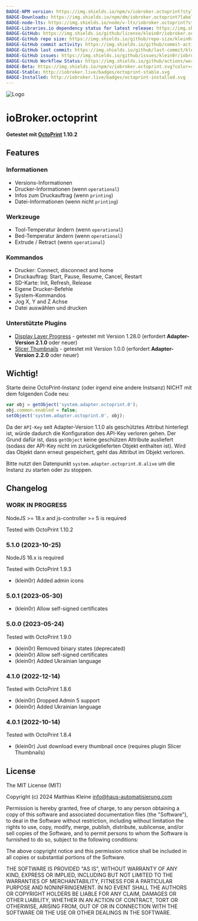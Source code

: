 ```yaml
---
BADGE-NPM version: https://img.shields.io/npm/v/iobroker.octoprint?style=flat-square
BADGE-Downloads: https://img.shields.io/npm/dm/iobroker.octoprint?label=npm%20downloads&style=flat-square
BADGE-node-lts: https://img.shields.io/node/v-lts/iobroker.octoprint?style=flat-square
BADGE-Libraries.io dependency status for latest release: https://img.shields.io/librariesio/release/npm/iobroker.octoprint?label=npm%20dependencies&style=flat-square
BADGE-GitHub: https://img.shields.io/github/license/klein0r/iobroker.octoprint?style=flat-square
BADGE-GitHub repo size: https://img.shields.io/github/repo-size/klein0r/iobroker.octoprint?logo=github&style=flat-square
BADGE-GitHub commit activity: https://img.shields.io/github/commit-activity/m/klein0r/iobroker.octoprint?logo=github&style=flat-square
BADGE-GitHub last commit: https://img.shields.io/github/last-commit/klein0r/iobroker.octoprint?logo=github&style=flat-square
BADGE-GitHub issues: https://img.shields.io/github/issues/klein0r/iobroker.octoprint?logo=github&style=flat-square
BADGE-GitHub Workflow Status: https://img.shields.io/github/actions/workflow/status/klein0r/iobroker.octoprint/test-and-release.yml?branch=master&logo=github&style=flat-square
BADGE-Beta: https://img.shields.io/npm/v/iobroker.octoprint.svg?color=red&label=beta
BADGE-Stable: http://iobroker.live/badges/octoprint-stable.svg
BADGE-Installed: http://iobroker.live/badges/octoprint-installed.svg
---
```

![Logo](../../admin/octoprint.png)

# ioBroker.octoprint

**Getestet mit [OctoPrint](https://github.com/OctoPrint/OctoPrint/releases) 1.10.2**

## Features

### Informationen

- Versions-Informationen
- Drucker-Informationen (wenn ``operational``)
- Infos zum Druckauftrag (wenn ``printing``)
- Datei-Informationen (wenn nicht ``printing``)

### Werkzeuge

- Tool-Temperatur ändern (wenn ``operational``)
- Bed-Temperatur ändern (wenn ``operational``)
- Extrude / Retract (wenn ``operational``)

### Kommandos

- Drucker: Connect, disconnect and home
- Druckauftrag: Start, Pause, Resume, Cancel, Restart
- SD-Karte: Init, Refresh, Release
- Eigene Drucker-Befehle
- System-Kommandos
- Jog X, Y and Z Achse
- Datei auswählen und drucken

### Unterstützte Plugins

- [Display Layer Progress](https://github.com/OllisGit/OctoPrint-DisplayLayerProgress) - getestet mit Version 1.28.0 (erfordert **Adapter-Version 2.1.0** oder neuer)
- [Slicer Thumbnails](https://github.com/jneilliii/OctoPrint-PrusaSlicerThumbnails) - getestet mit Version 1.0.0 (erfordert **Adapter-Version 2.2.0** oder neuer)

## Wichtig!

Starte deine OctoPrint-Instanz (oder irgend eine andere Instsanz) NICHT mit dem folgenden Code neu:

```javascript
var obj = getObject('system.adapter.octoprint.0');
obj.common.enabled = false;
setObject('system.adapter.octoprint.0', obj);
```

Da der `API-Key` seit Adapter-Version 1.1.0 als geschütztes Attribut hinterlegt ist, würde dadurch die Konfiguration des API-Key verloren gehen. Der Grund dafür ist, dass `getObject` keine geschützen Attribute ausliefert (sodass der API-Key nicht im zurückgelieferten Objekt enthalten ist). Wird das Objekt dann erneut gespeichert, geht das Attribut im Objekt verloren.

Bitte nutzt den Datenpunkt `system.adapter.octoprint.0.alive` um die Instanz zu starten oder zu stoppen.

## Changelog

<!--
  Placeholder for the next version (at the beginning of the line):
  ### **WORK IN PROGRESS**
-->
### **WORK IN PROGRESS**

NodeJS >= 18.x and js-controller >= 5 is required

Tested with OctoPrint 1.10.2

### 5.1.0 (2023-10-25)

NodeJS 16.x is required

Tested with OctoPrint 1.9.3

* (klein0r) Added admin icons

### 5.0.1 (2023-05-30)

* (klein0r) Allow self-signed certificates

### 5.0.0 (2023-05-24)

Tested with OctoPrint 1.9.0

* (klein0r) Removed binary states (deprecated)
* (klein0r) Allow self-signed certificates
* (klein0r) Added Ukrainian language

### 4.1.0 (2022-12-14)

Tested with OctoPrint 1.8.6

* (klein0r) Dropped Admin 5 support
* (klein0r) Added Ukrainian language

### 4.0.1 (2022-10-14)

Tested with OctoPrint 1.8.4

* (klein0r) Just download every thumbnail once (requires plugin Slicer Thumbnails)

## License

The MIT License (MIT)

Copyright (c) 2024 Matthias Kleine <info@haus-automatisierung.com>

Permission is hereby granted, free of charge, to any person obtaining a copy
of this software and associated documentation files (the "Software"), to deal
in the Software without restriction, including without limitation the rights
to use, copy, modify, merge, publish, distribute, sublicense, and/or sell
copies of the Software, and to permit persons to whom the Software is
furnished to do so, subject to the following conditions:

The above copyright notice and this permission notice shall be included in
all copies or substantial portions of the Software.

THE SOFTWARE IS PROVIDED "AS IS", WITHOUT WARRANTY OF ANY KIND, EXPRESS OR
IMPLIED, INCLUDING BUT NOT LIMITED TO THE WARRANTIES OF MERCHANTABILITY,
FITNESS FOR A PARTICULAR PURPOSE AND NONINFRINGEMENT. IN NO EVENT SHALL THE
AUTHORS OR COPYRIGHT HOLDERS BE LIABLE FOR ANY CLAIM, DAMAGES OR OTHER
LIABILITY, WHETHER IN AN ACTION OF CONTRACT, TORT OR OTHERWISE, ARISING FROM,
OUT OF OR IN CONNECTION WITH THE SOFTWARE OR THE USE OR OTHER DEALINGS IN
THE SOFTWARE.